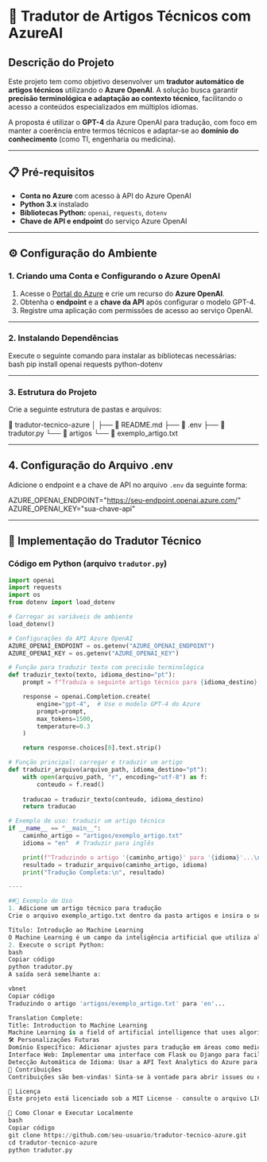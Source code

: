 # 📄 Tradutor de Artigos Técnicos com AzureAI  

## **Descrição do Projeto**  
Este projeto tem como objetivo desenvolver um **tradutor automático de artigos técnicos** utilizando o **Azure OpenAI**. A solução busca garantir **precisão terminológica e adaptação ao contexto técnico**, facilitando o acesso a conteúdos especializados em múltiplos idiomas.  

A proposta é utilizar o **GPT-4** da Azure OpenAI para tradução, com foco em manter a coerência entre termos técnicos e adaptar-se ao **domínio do conhecimento** (como TI, engenharia ou medicina).  

---

## **📋 Pré-requisitos**  
- **Conta no Azure** com acesso à API do Azure OpenAI  
- **Python 3.x** instalado  
- **Bibliotecas Python:** `openai`, `requests`, `dotenv`  
- **Chave de API e endpoint** do serviço Azure OpenAI

---

## **⚙️ Configuração do Ambiente**

### 1. Criando uma Conta e Configurando o Azure OpenAI  
1. Acesse o [Portal do Azure](https://portal.azure.com) e crie um recurso do **Azure OpenAI**.  
2. Obtenha o **endpoint** e a **chave da API** após configurar o modelo GPT-4.  
3. Registre uma aplicação com permissões de acesso ao serviço OpenAI.

---

### 2. Instalando Dependências  
Execute o seguinte comando para instalar as bibliotecas necessárias:  
bash
pip install openai requests python-dotenv

---

### 3. Estrutura do Projeto  
Crie a seguinte estrutura de pastas e arquivos:

📁 tradutor-tecnico-azure
│
├── 📄 README.md
├── 📄 .env
├── 📄 tradutor.py
└── 📁 artigos
└── 📄 exemplo_artigo.txt

---

## 4. Configuração do Arquivo .env  
Adicione o endpoint e a chave de API no arquivo `.env` da seguinte forma:

AZURE_OPENAI_ENDPOINT="https://seu-endpoint.openai.azure.com/"
AZURE_OPENAI_KEY="sua-chave-api"

---

## 🚀 Implementação do Tradutor Técnico  
### Código em Python (arquivo `tradutor.py`)  
```python
import openai
import requests
import os
from dotenv import load_dotenv

# Carregar as variáveis de ambiente
load_dotenv()

# Configurações da API Azure OpenAI
AZURE_OPENAI_ENDPOINT = os.getenv("AZURE_OPENAI_ENDPOINT")
AZURE_OPENAI_KEY = os.getenv("AZURE_OPENAI_KEY")

# Função para traduzir texto com precisão terminológica
def traduzir_texto(texto, idioma_destino="pt"):
    prompt = f"Traduza o seguinte artigo técnico para {idioma_destino}, garantindo precisão nos termos técnicos:\n\n{texto}"

    response = openai.Completion.create(
        engine="gpt-4",  # Use o modelo GPT-4 do Azure
        prompt=prompt,
        max_tokens=1500,
        temperature=0.3
    )

    return response.choices[0].text.strip()

# Função principal: carregar e traduzir um artigo
def traduzir_arquivo(arquivo_path, idioma_destino="pt"):
    with open(arquivo_path, "r", encoding="utf-8") as f:
        conteudo = f.read()
    
    traducao = traduzir_texto(conteudo, idioma_destino)
    return traducao

# Exemplo de uso: traduzir um artigo técnico
if __name__ == "__main__":
    caminho_artigo = "artigos/exemplo_artigo.txt"
    idioma = "en"  # Traduzir para inglês

    print(f"Traduzindo o artigo '{caminho_artigo}' para '{idioma}'...\n")
    resultado = traduzir_arquivo(caminho_artigo, idioma)
    print("Tradução Completa:\n", resultado)

----

##📄 Exemplo de Uso
1. Adicione um artigo técnico para tradução
Crie o arquivo exemplo_artigo.txt dentro da pasta artigos e insira o seguinte conteúdo:

Título: Introdução ao Machine Learning  
O Machine Learning é um campo da inteligência artificial que utiliza algoritmos para aprender com dados e fazer previsões...
2. Execute o script Python:
bash
Copiar código
python tradutor.py
A saída será semelhante a:

vbnet
Copiar código
Traduzindo o artigo 'artigos/exemplo_artigo.txt' para 'en'...

Translation Complete:
Title: Introduction to Machine Learning
Machine Learning is a field of artificial intelligence that uses algorithms to learn from data and make predictions...
🛠 Personalizações Futuras
Domínio Específico: Adicionar ajustes para tradução em áreas como medicina, engenharia ou direito.
Interface Web: Implementar uma interface com Flask ou Django para facilitar o uso.
Detecção Automática de Idioma: Usar a API Text Analytics do Azure para detectar o idioma de entrada.
📌 Contribuições
Contribuições são bem-vindas! Sinta-se à vontade para abrir issues ou enviar um pull request.

📄 Licença
Este projeto está licenciado sob a MIT License - consulte o arquivo LICENSE para mais detalhes.

📂 Como Clonar e Executar Localmente
bash
Copiar código
git clone https://github.com/seu-usuario/tradutor-tecnico-azure.git  
cd tradutor-tecnico-azure  
python tradutor.py  

